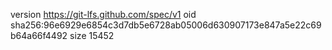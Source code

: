 version https://git-lfs.github.com/spec/v1
oid sha256:96e6929e6854c3d7db5e6728ab05006d630907173e847a5e22c69b64a66f4492
size 15452
